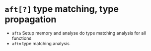 <!-- TITLE: aft -->

#  `aft[?]`   type matching, type propagation

- `afta`   Setup memory and analyse do type matching analysis for all functions
- `aftm`   type matching analysis